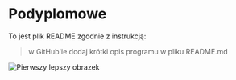 # Podyplomowe

To jest plik README zgodnie z instrukcją:

>w GitHub'ie dodaj krótki opis programu w pliku README.md


![Pierwszy lepszy obrazek](https://docs.github.com/assets/cb-8119/images/help/writing/headings-rendered.png)
